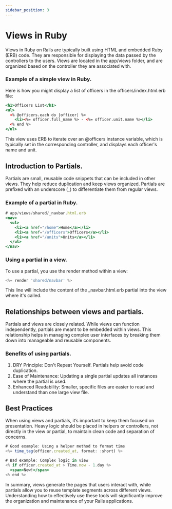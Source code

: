 ```yaml
---
sidebar_position: 3
---
```


# Views in Ruby

Views in Ruby on Rails are typically built using HTML and embedded Ruby (ERB) code. They are responsible for displaying the data passed by the controllers to the users. Views are located in the app/views folder, and are organized based on the controller they are associated with.

### Example of a simple view in Ruby.

Here is how you might display a list of officers in the officers/index.html.erb file:

```jsx
<h1>Officers List</h1>
<ul>
  <% @officers.each do |officer| %>
    <li><%= officer.full_name %> - <%= officer.unit.name %></li>
  <% end %>
</ul>
```

This view uses ERB to iterate over an @officers instance variable, which is typically set in the corresponding controller, and displays each officer's name and unit.

## Introduction to Partials.

Partials are small, reusable code snippets that can be included in other views. They help reduce duplication and keep views organized. Partials are prefixed with an underscore (_) to differentiate them from regular views.

### Example of a partial in Ruby.


```jsx
# app/views/shared/_navbar.html.erb
<nav>
  <ul>
    <li><a href="/home">Home</a></li>
    <li><a href="/officers">Officers</a></li>
    <li><a href="/units">Units</a></li>
  </ul>
</nav>
```

### Using a partial in a view.

To use a partial, you use the render method within a view:

```jsx
<%= render 'shared/navbar' %>
```

This line will include the content of the _navbar.html.erb partial into the view where it's called.

## Relationships between views and partials.

Partials and views are closely related. While views can function independently, partials are meant to be embedded within views. This relationship helps in managing complex user interfaces by breaking them down into manageable and reusable components.

### Benefits of using partials.

<ol>
  <li>DRY Principle: Don't Repeat Yourself. Partials help avoid code duplication.</li>
  <li>Ease of Maintenance: Updating a single partial updates all instances where the partial is used.</li>
  <li>Enhanced Readability: Smaller, specific files are easier to read and understand than one large view file.</li>
</ol>

## Best Practices

When using views and partials, it’s important to keep them focused on presentation. Heavy logic should be placed in helpers or controllers, not directly in the view or partial, to maintain clean code and separation of concerns.

```jsx
# Good example: Using a helper method to format time
<%= time_tag(officer.created_at, format: :short) %>

# Bad example: Complex logic in view
<% if officer.created_at > Time.now - 1.day %>
  <span>New!</span>
<% end %>
```

In summary, views generate the pages that users interact with, while partials allow you to reuse template segments across different views. Understanding how to effectively use these tools will significantly improve the organization and maintenance of your Rails applications.
